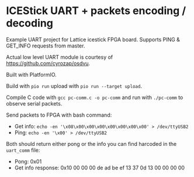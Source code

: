 # ICEStick UART + packets encoding / decoding

Example UART project for Lattice icestick FPGA board. Supports PING & GET_INFO requests from master.

Actual low level UART module is courtesy of https://github.com/cyrozap/osdvu.

Built with PlatformIO.

Build with `pio run` upload with `pio run --target upload`.

Compile C code with `gcc pc-comm.c -o pc-comm`  and run with `./pc-comm` to observe serial packets.

Send packets to FPGA with bash command:
  - Get info: `echo -en '\x08\x00\x00\x00\x00\x00\x00\x00' > /dev/ttyUSB2`
  - Ping: `echo -en '\x00' > /dev/ttyUSB2`

Both should return either pong or the info you can find harcoded in the `uart_comm` file:
  - Pong: 0x01
  - Get info response: 0x10 00 00 00 de ad be ef 13 37 0d 13 00 00 00 00
